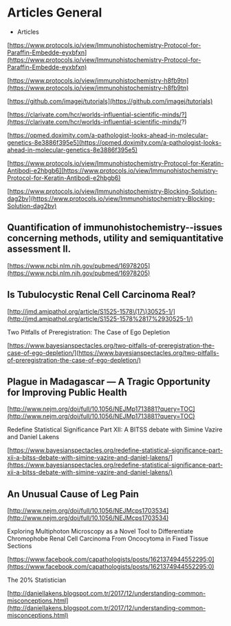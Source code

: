 # Articles General

* Articles

[https://www.protocols.io/view/Immunohistochemistry-Protocol-for-Paraffin-Embedde-eyxbfxn](https://www.protocols.io/view/Immunohistochemistry-Protocol-for-Paraffin-Embedde-eyxbfxn)

[https://www.protocols.io/view/immunohistochemistry-h8fb9tn](https://www.protocols.io/view/immunohistochemistry-h8fb9tn)

[https://github.com/imagej/tutorials](https://github.com/imagej/tutorials)

[https://clarivate.com/hcr/worlds-influential-scientific-minds/?](https://clarivate.com/hcr/worlds-influential-scientific-minds/?)

[https://opmed.doximity.com/a-pathologist-looks-ahead-in-molecular-genetics-8e3886f395e5](https://opmed.doximity.com/a-pathologist-looks-ahead-in-molecular-genetics-8e3886f395e5)

[https://www.protocols.io/view/Immunohistochemistry-Protocol-for-Keratin-Antibodi-e2hbgb6](https://www.protocols.io/view/Immunohistochemistry-Protocol-for-Keratin-Antibodi-e2hbgb6)

[https://www.protocols.io/view/Immunohistochemistry-Blocking-Solution-dag2bv](https://www.protocols.io/view/Immunohistochemistry-Blocking-Solution-dag2bv)

## Quantification of immunohistochemistry--issues concerning methods, utility and semiquantitative assessment II.

[https://www.ncbi.nlm.nih.gov/pubmed/16978205](https://www.ncbi.nlm.nih.gov/pubmed/16978205)

## Is Tubulocystic Renal Cell Carcinoma Real?

[http://jmd.amjpathol.org/article/S1525-1578\(17\)30525-1/](http://jmd.amjpathol.org/article/S1525-1578%2817%2930525-1/)

Two Pitfalls of Preregistration: The Case of Ego Depletion

[https://www.bayesianspectacles.org/two-pitfalls-of-preregistration-the-case-of-ego-depletion/](https://www.bayesianspectacles.org/two-pitfalls-of-preregistration-the-case-of-ego-depletion/)

## Plague in Madagascar — A Tragic Opportunity for Improving Public Health

[http://www.nejm.org/doi/full/10.1056/NEJMp1713881?query=TOC](http://www.nejm.org/doi/full/10.1056/NEJMp1713881?query=TOC)

Redefine Statistical Significance Part XII: A BITSS debate with Simine Vazire and Daniel Lakens

[https://www.bayesianspectacles.org/redefine-statistical-significance-part-xii-a-bitss-debate-with-simine-vazire-and-daniel-lakens/](https://www.bayesianspectacles.org/redefine-statistical-significance-part-xii-a-bitss-debate-with-simine-vazire-and-daniel-lakens/)

## An Unusual Cause of Leg Pain

[http://www.nejm.org/doi/full/10.1056/NEJMcps1703534](http://www.nejm.org/doi/full/10.1056/NEJMcps1703534)

Exploring Multiphoton Microscopy as a Novel Tool to Differentiate Chromophobe Renal Cell Carcinoma From Oncocytoma in Fixed Tissue Sections

[https://www.facebook.com/capathologists/posts/1621374944552295:0](https://www.facebook.com/capathologists/posts/1621374944552295:0)

The 20% Statistician

[http://daniellakens.blogspot.com.tr/2017/12/understanding-common-misconceptions.html](http://daniellakens.blogspot.com.tr/2017/12/understanding-common-misconceptions.html)

